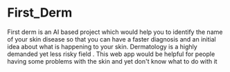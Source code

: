 # First_Derm
First derm is an AI based project which would help you to identify the name of your skin disease so that you can have a faster diagnosis and an initial idea about what is happening to your skin. Dermatology is a highly demanded yet less risky field . This web app would be helpful for people having some problems with the skin and yet don't know what to do with it
